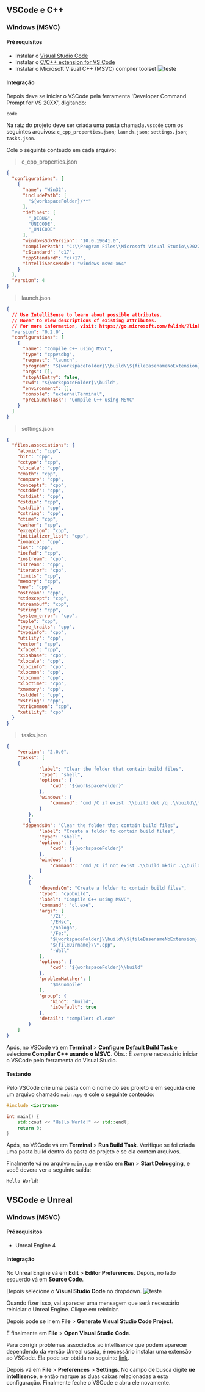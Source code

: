 ## VSCode e C++
### Windows (MSVC)
#### Pré requisitos
- Instalar o [Visual Studio Code](https://code.visualstudio.com/download)
- Instalar o [C/C++ extension for VS Code](https://marketplace.visualstudio.com/items?itemName=ms-vscode.cpptools)
- Instalar o Microsoft Visual C++ (MSVC) compiler toolset
![teste](/ambiente/imagens/1.png)

#### Integração
Depois deve se iniciar o VSCode pela ferramenta 'Developer Command Prompt for VS 20XX', digitando:
```
code
```

Na raiz do projeto deve ser criada uma pasta chamada```.vscode``` com os seguintes arquivos: ```c_cpp_properties.json```; ```launch.json```; ```settings.json```; ```tasks.json```.

Cole o seguinte conteúdo em cada arquivo:
> c_cpp_properties.json
```json
{
  "configurations": [
    {
      "name": "Win32",
      "includePath": [
        "${workspaceFolder}/**"
      ],
      "defines": [
        "_DEBUG",
        "UNICODE",
        "_UNICODE"
      ],
      "windowsSdkVersion": "10.0.19041.0",
      "compilerPath": "C:\\Program Files\\Microsoft Visual Studio\\2022\\Community\\VC\\Tools\\MSVC\\14.30.30705\\bin\\Hostx64\\x64\\cl.exe",
      "cStandard": "c17",
      "cppStandard": "c++17",
      "intelliSenseMode": "windows-msvc-x64"
    }
  ],
  "version": 4
}
```
> launch.json
```json
{
  // Use IntelliSense to learn about possible attributes.
  // Hover to view descriptions of existing attributes.
  // For more information, visit: https://go.microsoft.com/fwlink/?linkid=830387
  "version": "0.2.0",
  "configurations": [
    {
      "name": "Compile C++ using MSVC",
      "type": "cppvsdbg",
      "request": "launch",
      "program": "${workspaceFolder}\\build\\${fileBasenameNoExtension}.exe",
      "args": [],
      "stopAtEntry": false,
      "cwd": "${workspaceFolder}\\build",
      "environment": [],
      "console": "externalTerminal",
      "preLaunchTask": "Compile C++ using MSVC"
    }
  ]
}
```
> settings.json
```json
{
  "files.associations": {
    "atomic": "cpp",
    "bit": "cpp",
    "cctype": "cpp",
    "clocale": "cpp",
    "cmath": "cpp",
    "compare": "cpp",
    "concepts": "cpp",
    "cstddef": "cpp",
    "cstdint": "cpp",
    "cstdio": "cpp",
    "cstdlib": "cpp",
    "cstring": "cpp",
    "ctime": "cpp",
    "cwchar": "cpp",
    "exception": "cpp",
    "initializer_list": "cpp",
    "iomanip": "cpp",
    "ios": "cpp",
    "iosfwd": "cpp",
    "iostream": "cpp",
    "istream": "cpp",
    "iterator": "cpp",
    "limits": "cpp",
    "memory": "cpp",
    "new": "cpp",
    "ostream": "cpp",
    "stdexcept": "cpp",
    "streambuf": "cpp",
    "string": "cpp",
    "system_error": "cpp",
    "tuple": "cpp",
    "type_traits": "cpp",
    "typeinfo": "cpp",
    "utility": "cpp",
    "vector": "cpp",
    "xfacet": "cpp",
    "xiosbase": "cpp",
    "xlocale": "cpp",
    "xlocinfo": "cpp",
    "xlocmon": "cpp",
    "xlocnum": "cpp",
    "xloctime": "cpp",
    "xmemory": "cpp",
    "xstddef": "cpp",
    "xstring": "cpp",
    "xtr1common": "cpp",
    "xutility": "cpp"
  }
}
```
> tasks.json
```json
{
	"version": "2.0.0",
	"tasks": [
    {
			"label": "Clear the folder that contain build files",
			"type": "shell",
			"options": {
				"cwd": "${workspaceFolder}"
			},
			"windows": {
				"command": "cmd /C if exist .\\build del /q .\\build\\*"
			}
		},
		{
      "dependsOn": "Clear the folder that contain build files",
			"label": "Create a folder to contain build files",
			"type": "shell",
			"options": {
				"cwd": "${workspaceFolder}"
			},
			"windows": {
				"command": "cmd /C if not exist .\\build mkdir .\\build"
			}
		},
		{
			"dependsOn": "Create a folder to contain build files",
			"type": "cppbuild",
			"label": "Compile C++ using MSVC",
			"command": "cl.exe",
			"args": [
				"/Zi",
				"/EHsc",
				"/nologo",
				"/Fe:",
				"${workspaceFolder}\\build\\${fileBasenameNoExtension}.exe",
				"${fileDirname}\\*.cpp",
				"-Wall"
			],
			"options": {
				"cwd": "${workspaceFolder}\\build"
			},
			"problemMatcher": [
				"$msCompile"
			],
			"group": {
				"kind": "build",
				"isDefault": true
			},
			"detail": "compiler: cl.exe"
		}
	]
}
```
Após, no VSCode vá em **Terminal** > **Configure Default Build Task** e selecione **Compilar C++ usando o MSVC**.
Obs.: É sempre necessário iniciar o VSCode pelo ferramenta do Visual Studio.

#### Testando
Pelo VSCode crie uma pasta com o nome do seu projeto e em seguida crie um arquivo chamado ```main.cpp``` e cole o seguinte conteúdo:
```c++
#include <iostream>

int main() {
    std::cout << "Hello World!" << std::endl;
    return 0;
}
```
Após, no VSCode vá em **Terminal** > **Run Build Task**. Verifique se foi criada uma pasta build dentro da pasta do projeto e se ela contem arquivos.

Finalmente vá no arquivo ```main.cpp``` e então em **Run** > **Start Debugging**, e você devera ver a seguinte saída:
```
Hello World!
```

## VSCode e Unreal
### Windows (MSVC)
#### Pré requisitos
- Unreal Engine 4

#### Integração
No Unreal Engine vá em **Edit** > **Editor Preferences**. Depois, no lado esquerdo vá em **Source Code**.

Depois selecione o **Visual Studio Code** no dropdown.
![teste](/ambiente/imagens/2.png)

Quando fizer isso, vai aparecer uma mensagem que será necessário reiniciar o Unreal Engine. Clique em reiniciar.

Depois pode se ir em **File** > **Generate Visual Studio Code Project**.

E finalmente em **File** > **Open Visual Studio Code**.

Para corrigir problemas associados ao intellisence que podem aparecer dependendo da versão Unreal usada, é necessário instalar uma extensão ao VSCode. Ela pode ser obtida no seguinte [link](https://gist.github.com/boocs/f63a4878156295b6e854cac68672f305#installation).

Depois vá em **File** > **Preferences** > **Settings**. No campo de busca digite **ue intellisence**, e então marque as duas caixas relacionadas a esta configuração. Finalmente feche o VSCode e abra ele novamente.
